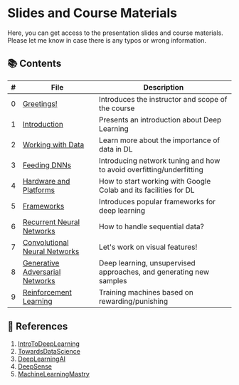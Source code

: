 # Slides and Course Materials

Here, you can get access to the presentation slides and course materials. Please let me know in case there is any typos or wrong information.

## 📚 Contents

| # | File | Description |
| ----- | ------------ | ------------ |
| 0 | [Greetings!](https://github.com/alitourani/deep-learning-from-scratch/blob/main/Slides/0-Greetings.pdf "Greetings!") | Introduces the instructor and scope of the course |
| 1 | [Introduction](https://github.com/alitourani/deep-learning-from-scratch/blob/main/Slides/1-Basics.pdf "Introduction") | Presents an introduction about Deep Learning |
| 2 | [Working with Data](https://github.com/alitourani/deep-learning-from-scratch/blob/main/Slides/2-Working%20with%20Data.pdf "Introduction") | Learn more about the importance of data in DL |
| 3 | [Feeding DNNs](https://github.com/alitourani/deep-learning-from-scratch/blob/main/Slides/3-Feeding%20DNNs.pdf "Feeding DNNs") | Introducing network tuning and how to avoid overfitting/underfitting |
| 4 | [Hardware and Platforms](https://github.com/alitourani/deep-learning-from-scratch/blob/main/Slides/4-Hardware%20and%20Platforms.pdf "Hardware and Platforms") | How to start working with Google Colab and its facilities for DL |
| 5 | [Frameworks](https://github.com/alitourani/deep-learning-from-scratch/blob/main/Slides/5-Frameworks.pdf "Frameworks") | Introduces popular frameworks for deep learning |
| 6 | [Recurrent Neural Networks](https://github.com/alitourani/deep-learning-from-scratch/blob/main/Slides/6-Recurrent%20Neural%20Networks.pdf "Recurrent Neural Networks") | How to handle sequential data? |
| 7 | [Convolutional Neural Networks](https://github.com/alitourani/deep-learning-from-scratch/blob/main/Slides/7-Convolutional%20Neural%20Neworks.pdf "Convolutional Neural Networks") | Let's work on visual features! |
| 8 | [Generative Adversarial Networks](https://github.com/alitourani/deep-learning-from-scratch/blob/main/Slides/8-Generative%20Adversarial%20Networks.pdf "Generative Adversarial Networks") | Deep learning, unsupervised approaches, and generating new samples |
| 9 | [Reinforcement Learning](https://github.com/alitourani/deep-learning-from-scratch/blob/main/Slides/9-Reinforcement%20Learning.pdf "Reinforcement Learning") | Training machines based on rewarding/punishing |



## 🔗 References

1. [IntroToDeepLearning](http://www.IntroToDeepLearning.com "IntroToDeepLearning website")
2. [TowardsDataScience](https://www.towardsdatascience.com "TowardsDataScience")
3. [DeepLearningAI](https://www.deeplearning.ai/ "DeepLearningAI")
4. [DeepSense](https://www.deepsense.ai/ "DeepSense")
5. [MachineLearningMastry](https://machinelearningmastery.com/ "MachineLearningMastry")
